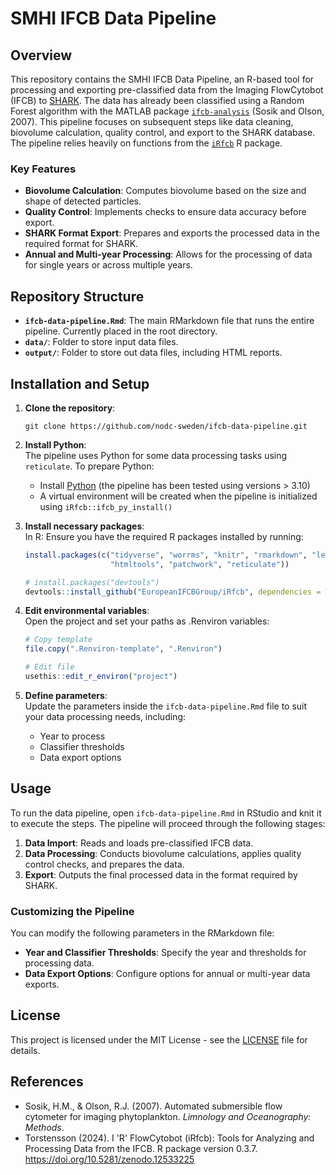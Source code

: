 # SMHI IFCB Data Pipeline

## Overview

This repository contains the SMHI IFCB Data Pipeline, an R-based tool for processing and exporting pre-classified data from the Imaging FlowCytobot (IFCB) to [SHARK](https://sharkweb.smhi.se/). The data has already been classified using a Random Forest algorithm with the MATLAB package [`ifcb-analysis`](https://github.com/hsosik/ifcb-analysis) (Sosik and Olson, 2007). This pipeline focuses on subsequent steps like data cleaning, biovolume calculation, quality control, and export to the SHARK database. The pipeline relies heavily on functions from the [`iRfcb`](https://github.com/EuropeanIFCBGroup/iRfcb) R package.

### Key Features
- **Biovolume Calculation**: Computes biovolume based on the size and shape of detected particles.
- **Quality Control**: Implements checks to ensure data accuracy before export.
- **SHARK Format Export**: Prepares and exports the processed data in the required format for SHARK.
- **Annual and Multi-year Processing**: Allows for the processing of data for single years or across multiple years.

## Repository Structure
- **`ifcb-data-pipeline.Rmd`**: The main RMarkdown file that runs the entire pipeline. Currently placed in the root directory.
- **`data/`**: Folder to store input data files.
- **`output/`**: Folder to store out data files, including HTML reports.

## Installation and Setup

1. **Clone the repository**:  
   ```
   git clone https://github.com/nodc-sweden/ifcb-data-pipeline.git
   ```

2. **Install Python**:  
   The pipeline uses Python for some data processing tasks using `reticulate`. To prepare Python:
   - Install [Python](https://www.python.org/downloads/) (the pipeline has been tested using versions > 3.10)
   - A virtual environment will be created when the pipeline is initialized using `iRfcb::ifcb_py_install()`

3. **Install necessary packages**:  
   In R: Ensure you have the required R packages installed by running:
   ```r
   install.packages(c("tidyverse", "worrms", "knitr", "rmarkdown", "leaflet", 
                      "htmltools", "patchwork", "reticulate"))
   
   # install.packages("devtools")
   devtools::install_github("EuropeanIFCBGroup/iRfcb", dependencies = TRUE)
   ```
   
4. **Edit environmental variables**:  
   Open the project and set your paths as .Renviron variables:
   ```r
   # Copy template
   file.copy(".Renviron-template", ".Renviron")
   
   # Edit file
   usethis::edit_r_environ("project")
   ```

5. **Define parameters**:  
   Update the parameters inside the `ifcb-data-pipeline.Rmd` file to suit your data processing needs, including:
   - Year to process
   - Classifier thresholds
   - Data export options

## Usage

To run the data pipeline, open `ifcb-data-pipeline.Rmd` in RStudio and knit it to execute the steps. The pipeline will proceed through the following stages:
1. **Data Import**: Reads and loads pre-classified IFCB data.
2. **Data Processing**: Conducts biovolume calculations, applies quality control checks, and prepares the data.
3. **Export**: Outputs the final processed data in the format required by SHARK.

### Customizing the Pipeline

You can modify the following parameters in the RMarkdown file:
- **Year and Classifier Thresholds**: Specify the year and thresholds for processing data.
- **Data Export Options**: Configure options for annual or multi-year data exports.

## License

This project is licensed under the MIT License - see the [LICENSE](LICENSE) file for details.

## References
- Sosik, H.M., & Olson, R.J. (2007). Automated submersible flow cytometer for imaging phytoplankton. *Limnology and Oceanography: Methods*.
- Torstensson (2024). I 'R' FlowCytobot (iRfcb): Tools for Analyzing and Processing Data from the IFCB. R package version 0.3.7. https://doi.org/10.5281/zenodo.12533225
